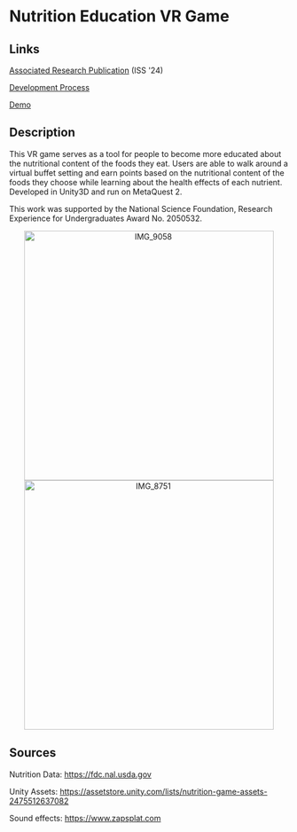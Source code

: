 # Nutrition Education VR Game

## Links

[Associated Research Publication](https://dl.acm.org/doi/10.1145/3696762.3698057) (ISS '24)

[Development Process](https://wolex.com/caroline-klein/)

[Demo](https://youtu.be/yZbyB2nJct4)

## Description

This VR game serves as a tool for people to become more educated about the nutritional content of the foods they eat. 
Users are able to walk around a virtual buffet setting and earn points based on the nutritional content of the foods they choose while learning about the health effects of each nutrient. 
Developed in Unity3D and run on MetaQuest 2.

This work was supported by the National Science Foundation, Research Experience for Undergraduates Award No. 2050532.

<div align="center">
  <img src="https://github.com/user-attachments/assets/01998262-f3fa-48c2-ab49-b67b084e73fd" alt="IMG_9058" width="450" height="auto"/>
  <img src="https://github.com/user-attachments/assets/57a6000e-b462-4139-bdb9-c7f8cbf28ee3" alt="IMG_8751" width="450" height="auto"/>
</div>

## Sources

Nutrition Data: https://fdc.nal.usda.gov

Unity Assets: https://assetstore.unity.com/lists/nutrition-game-assets-2475512637082

Sound effects: https://www.zapsplat.com
